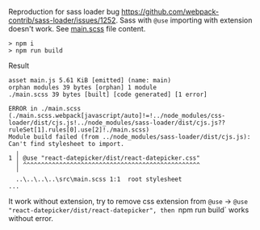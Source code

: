 Reproduction for sass loader bug https://github.com/webpack-contrib/sass-loader/issues/1252.
Sass with `@use` importing with extension doesn't work. See [main.scss](https://github.com/MirKml/sass-loader-bug/blob/main/src/main.scss) file content.


```
> npm i
> npm run build
```

Result 
```
asset main.js 5.61 KiB [emitted] (name: main)
orphan modules 39 bytes [orphan] 1 module
./main.scss 39 bytes [built] [code generated] [1 error]

ERROR in ./main.scss (./main.scss.webpack[javascript/auto]!=!../node_modules/css-loader/dist/cjs.js!../node_modules/sass-loader/dist/cjs.js??ruleSet[1].rules[0].use[2]!./main.scss)
Module build failed (from ../node_modules/sass-loader/dist/cjs.js):
Can't find stylesheet to import.
  ╷
1 │ @use "react-datepicker/dist/react-datepicker.css"
  │ ^^^^^^^^^^^^^^^^^^^^^^^^^^^^^^^^^^^^^^^^^^^^^^^^^
  ╵
  ..\..\..\..\src\main.scss 1:1  root stylesheet
...
```

It work without extension, try to remove css extension from `@use` -> `@use "react-datepicker/dist/react-datepicker", then `npm run build` works without error.
